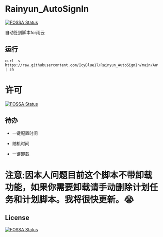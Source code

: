 # Rainyun_AutoSignIn
[![FOSSA Status](https://app.fossa.com/api/projects/git%2Bgithub.com%2FIcyBlue17%2FRainyun_AutoSignIn.svg?type=shield)](https://app.fossa.com/projects/git%2Bgithub.com%2FIcyBlue17%2FRainyun_AutoSignIn?ref=badge_shield)

自动签到脚本for雨云  

## 运行

```shell
curl -s https://raw.githubusercontent.com/IcyBlue17/Rainyun_AutoSignIn/main/AutoSignin.sh | sh
```
# 许可  

[![FOSSA Status](https://app.fossa.com/api/projects/git%2Bgithub.com%2FIcyBlue17%2FRainyun_AutoSignIn.svg?type=large&issueType=license)](https://app.fossa.com/projects/git%2Bgithub.com%2FIcyBlue17%2FRainyun_AutoSignIn?ref=badge_large&issueType=license)  

  
## 待办  
- 一键配置时间
  
- 随机时间
  
- 一键卸载
  
# 注意:因本人问题目前这个脚本不带卸载功能，如果你需要卸载请手动删除计划任务和计划脚本。我将很快更新。😭


## License
[![FOSSA Status](https://app.fossa.com/api/projects/git%2Bgithub.com%2FIcyBlue17%2FRainyun_AutoSignIn.svg?type=large)](https://app.fossa.com/projects/git%2Bgithub.com%2FIcyBlue17%2FRainyun_AutoSignIn?ref=badge_large)